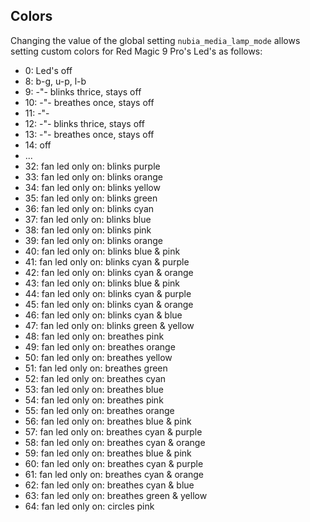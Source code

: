 ## Colors

Changing the value of the global setting `nubia_media_lamp_mode` allows
setting custom colors for Red Magic 9 Pro's Led's as follows:

- 0: Led's off
- 8: b-g, u-p, l-b
- 9: -"- blinks thrice, stays off
- 10: -"- breathes once, stays off
- 11: -"-
- 12: -"- blinks thrice, stays off
- 13: -"- breathes once, stays off
- 14: off
- ...
- 32: fan led only on: blinks purple
- 33: fan led only on: blinks orange
- 34: fan led only on: blinks yellow
- 35: fan led only on: blinks green
- 36: fan led only on: blinks cyan
- 37: fan led only on: blinks blue
- 38: fan led only on: blinks pink
- 39: fan led only on: blinks orange
- 40: fan led only on: blinks blue & pink
- 41: fan led only on: blinks cyan & purple
- 42: fan led only on: blinks cyan & orange
- 43: fan led only on: blinks blue & pink
- 44: fan led only on: blinks cyan & purple
- 45: fan led only on: blinks cyan & orange
- 46: fan led only on: blinks cyan & blue
- 47: fan led only on: blinks green & yellow
- 48: fan led only on: breathes pink
- 49: fan led only on: breathes orange
- 50: fan led only on: breathes yellow
- 51: fan led only on: breathes green
- 52: fan led only on: breathes cyan
- 53: fan led only on: breathes blue
- 54: fan led only on: breathes pink
- 55: fan led only on: breathes orange
- 56: fan led only on: breathes blue & pink
- 57: fan led only on: breathes cyan & purple
- 58: fan led only on: breathes cyan & orange
- 59: fan led only on: breathes blue & pink
- 60: fan led only on: breathes cyan & purple
- 61: fan led only on: breathes cyan & orange
- 62: fan led only on: breathes cyan & blue
- 63: fan led only on: breathes green & yellow
- 64: fan led only on: circles pink
